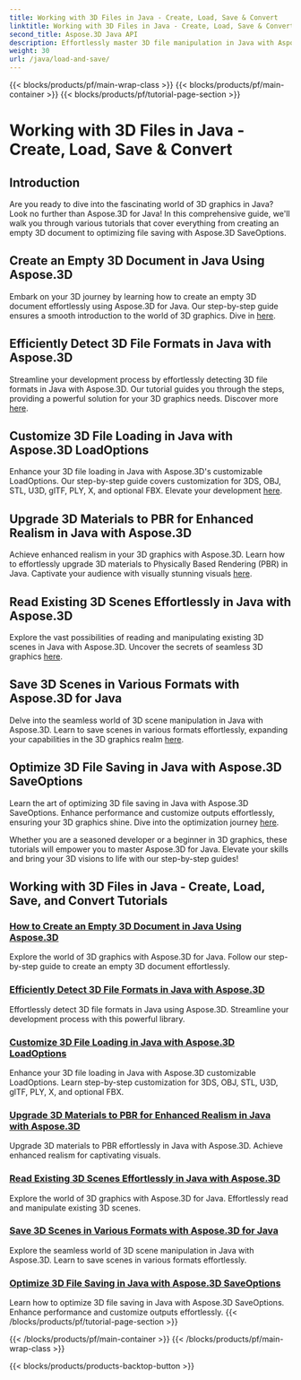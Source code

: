 ```yaml
---
title: Working with 3D Files in Java - Create, Load, Save & Convert
linktitle: Working with 3D Files in Java - Create, Load, Save & Convert
second_title: Aspose.3D Java API
description: Effortlessly master 3D file manipulation in Java with Aspose.3D tutorials. Create, load, save, and convert 3D files with ease using step-by-step guides.
weight: 30
url: /java/load-and-save/
---
```


{{< blocks/products/pf/main-wrap-class >}}
{{< blocks/products/pf/main-container >}}
{{< blocks/products/pf/tutorial-page-section >}}

# Working with 3D Files in Java - Create, Load, Save & Convert


## Introduction

Are you ready to dive into the fascinating world of 3D graphics in Java? Look no further than Aspose.3D for Java! In this comprehensive guide, we'll walk you through various tutorials that cover everything from creating an empty 3D document to optimizing file saving with Aspose.3D SaveOptions.

## Create an Empty 3D Document in Java Using Aspose.3D

Embark on your 3D journey by learning how to create an empty 3D document effortlessly using Aspose.3D for Java. Our step-by-step guide ensures a smooth introduction to the world of 3D graphics. Dive in [here](./create-empty-3d-document/).

## Efficiently Detect 3D File Formats in Java with Aspose.3D

Streamline your development process by effortlessly detecting 3D file formats in Java with Aspose.3D. Our tutorial guides you through the steps, providing a powerful solution for your 3D graphics needs. Discover more [here](./detect-3d-file-formats/).

## Customize 3D File Loading in Java with Aspose.3D LoadOptions

Enhance your 3D file loading in Java with Aspose.3D's customizable LoadOptions. Our step-by-step guide covers customization for 3DS, OBJ, STL, U3D, glTF, PLY, X, and optional FBX. Elevate your development [here](./customize-3d-file-loading/).

## Upgrade 3D Materials to PBR for Enhanced Realism in Java with Aspose.3D

Achieve enhanced realism in your 3D graphics with Aspose.3D. Learn how to effortlessly upgrade 3D materials to Physically Based Rendering (PBR) in Java. Captivate your audience with visually stunning visuals [here](./upgrade-materials-to-pbr/).

## Read Existing 3D Scenes Effortlessly in Java with Aspose.3D

Explore the vast possibilities of reading and manipulating existing 3D scenes in Java with Aspose.3D. Uncover the secrets of seamless 3D graphics [here](./read-existing-3d-scenes/).

## Save 3D Scenes in Various Formats with Aspose.3D for Java

Delve into the seamless world of 3D scene manipulation in Java with Aspose.3D. Learn to save scenes in various formats effortlessly, expanding your capabilities in the 3D graphics realm [here](./save-3d-scenes/).

## Optimize 3D File Saving in Java with Aspose.3D SaveOptions

Learn the art of optimizing 3D file saving in Java with Aspose.3D SaveOptions. Enhance performance and customize outputs effortlessly, ensuring your 3D graphics shine. Dive into the optimization journey [here](./optimize-3d-file-saving/).

Whether you are a seasoned developer or a beginner in 3D graphics, these tutorials will empower you to master Aspose.3D for Java. Elevate your skills and bring your 3D visions to life with our step-by-step guides!
## Working with 3D Files in Java - Create, Load, Save, and Convert Tutorials
### [How to Create an Empty 3D Document in Java Using Aspose.3D](./create-empty-3d-document/)
Explore the world of 3D graphics with Aspose.3D for Java. Follow our step-by-step guide to create an empty 3D document effortlessly.
### [Efficiently Detect 3D File Formats in Java with Aspose.3D](./detect-3d-file-formats/)
Effortlessly detect 3D file formats in Java using Aspose.3D. Streamline your development process with this powerful library.
### [Customize 3D File Loading in Java with Aspose.3D LoadOptions](./customize-3d-file-loading/)
Enhance your 3D file loading in Java with Aspose.3D customizable LoadOptions. Learn step-by-step customization for 3DS, OBJ, STL, U3D, glTF, PLY, X, and optional FBX.
### [Upgrade 3D Materials to PBR for Enhanced Realism in Java with Aspose.3D](./upgrade-materials-to-pbr/)
Upgrade 3D materials to PBR effortlessly in Java with Aspose.3D. Achieve enhanced realism for captivating visuals.
### [Read Existing 3D Scenes Effortlessly in Java with Aspose.3D](./read-existing-3d-scenes/)
Explore the world of 3D graphics with Aspose.3D for Java. Effortlessly read and manipulate existing 3D scenes.
### [Save 3D Scenes in Various Formats with Aspose.3D for Java](./save-3d-scenes/)
Explore the seamless world of 3D scene manipulation in Java with Aspose.3D. Learn to save scenes in various formats effortlessly.
### [Optimize 3D File Saving in Java with Aspose.3D SaveOptions](./optimize-3d-file-saving/)
Learn how to optimize 3D file saving in Java with Aspose.3D SaveOptions. Enhance performance and customize outputs effortlessly.
{{< /blocks/products/pf/tutorial-page-section >}}

{{< /blocks/products/pf/main-container >}}
{{< /blocks/products/pf/main-wrap-class >}}

{{< blocks/products/products-backtop-button >}}
